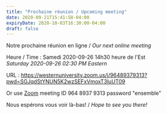 ```yaml
---
title: "Prochaine réunion / Upcoming meeting"
date: 2020-09-21T15:41:58-04:00
expiryDate: 2020-10-03T16:30:00-04:00
draft: false
---
```


Notre prochaine réunion en ligne / _Our next online meeting_

Heure / Time
: Samedi 2020-09-26 14h30 heure de l'Est  
  _Saturday 2020-09-26 02:30 PM Eastern_

URL
: https://westernuniversity.zoom.us/j/96489379313?pwd=SGJqdStYNUN5K2wzSEFxVmoxT3luUT09

Or use [Zoom](https://zoom.us/) meeting ID 964 8937 9313 password "ensemble"
<!--more-->

Nous espérons vous voir là-bas! / _Hope to see you there!_
